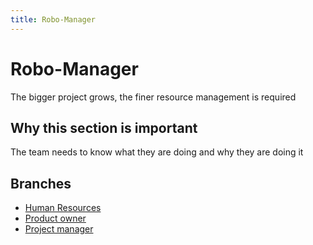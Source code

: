 ```yaml
---
title: Robo-Manager
---
```


# Robo-Manager

The bigger project grows, the finer resource management is required

## Why this section is important

The team needs to know what they are doing and why they are doing it

## Branches

- [Human Resources](./hr)
- [Product owner](./product_owner)
- [Project manager](./project_manager)
